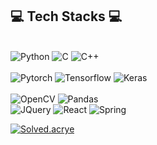 ## 💻 Tech Stacks 💻
    
<br/>
<img alt="Python" src ="https://img.shields.io/badge/Python-3776AB.svg?&style=flat-square&logo=Python&logoColor=white"/> <img alt="C" src ="https://img.shields.io/badge/C-A8B9CC.svg?&style=flat-square&logo=C&logoColor=white"/> <img alt="C++" src ="https://img.shields.io/badge/C++-00599C.svg?&style=flat-square&logo=C%2B%2B&logoColor=white"/>  
</br>

<br/>
<img alt="Pytorch" src ="https://img.shields.io/badge/Pytorch-EE4C2C.svg?&style=flat-square&logo=Pytorch&logoColor=white"/> <img alt="Tensorflow" src ="https://img.shields.io/badge/Tensorflow-FF6F00.svg?&style=flat-square&logo=Tensorflow&logoColor=white"/> <img alt="Keras" src ="https://img.shields.io/badge/Keras-D00000.svg?&style=flat-square&logo=Keras&logoColor=white"/>
</br>

<br/>
<img alt="OpenCV" src ="https://img.shields.io/badge/OpenCV-5C3EE8.svg?&style=flat-square&logo=OpenCV&logoColor=white"/>  <img alt="Pandas" src ="https://img.shields.io/badge/Pandas-150458.svg?&style=flat-square&logo=Pandas&logoColor=white"/> <br/> <img alt="JQuery" src ="https://img.shields.io/badge/JQuery-0769AD .svg?&style=flat-square&logo=JQuery&logoColor=white"/> <img alt="React" src ="https://img.shields.io/badge/React-61DAFB.svg?&style=flat-square&logo=React&logoColor=white"/> <img alt="Spring" src ="https://img.shields.io/badge/Spring-6DB33F.svg?&style=for-the-badge&logo=Spring&logoColor=white"/> 
<br/>

[![Solved.acrye](http://mazassumnida.wtf/api/v2/generate_badge?boj={handle})](https://solved.ac/{handle})
